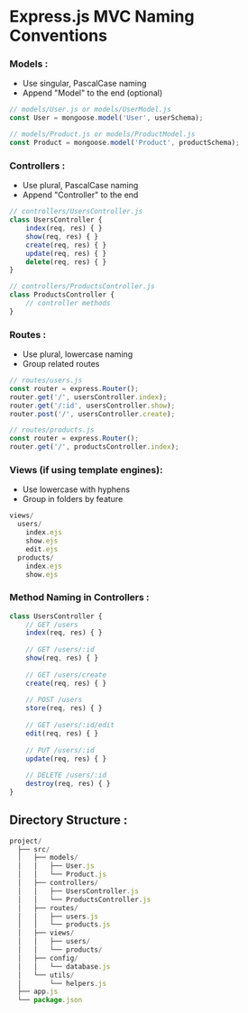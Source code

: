 # Express.js MVC Naming Conventions

### Models : 

- Use singular, PascalCase naming
- Append "Model" to the end (optional)

```javascript
// models/User.js or models/UserModel.js
const User = mongoose.model('User', userSchema);

// models/Product.js or models/ProductModel.js
const Product = mongoose.model('Product', productSchema);
```

### Controllers : 

- Use plural, PascalCase naming
- Append "Controller" to the end

```javascript
// controllers/UsersController.js
class UsersController {
    index(req, res) { }
    show(req, res) { }
    create(req, res) { }
    update(req, res) { }
    delete(req, res) { }
}

// controllers/ProductsController.js
class ProductsController {
    // controller methods
}
```

### Routes : 

- Use plural, lowercase naming
- Group related routes

```javascript
// routes/users.js
const router = express.Router();
router.get('/', usersController.index);
router.get('/:id', usersController.show);
router.post('/', usersController.create);

// routes/products.js
const router = express.Router();
router.get('/', productsController.index);
```

### Views (if using template engines): 

- Use lowercase with hyphens
- Group in folders by feature
```javascript
views/
  users/
    index.ejs
    show.ejs
    edit.ejs
  products/
    index.ejs
    show.ejs
```

### Method Naming in Controllers :
```javascript
class UsersController {
    // GET /users
    index(req, res) { }
    
    // GET /users/:id
    show(req, res) { }
    
    // GET /users/create
    create(req, res) { }
    
    // POST /users
    store(req, res) { }
    
    // GET /users/:id/edit
    edit(req, res) { }
    
    // PUT /users/:id
    update(req, res) { }
    
    // DELETE /users/:id
    destroy(req, res) { }
}
```
## Directory Structure :

```javascript
project/
  ├── src/
  │   ├── models/
  │   │   ├── User.js
  │   │   └── Product.js
  │   ├── controllers/
  │   │   ├── UsersController.js
  │   │   └── ProductsController.js
  │   ├── routes/
  │   │   ├── users.js
  │   │   └── products.js
  │   ├── views/
  │   │   ├── users/
  │   │   └── products/
  │   ├── config/
  │   │   └── database.js
  │   └── utils/
  │       └── helpers.js
  ├── app.js
  └── package.json
```